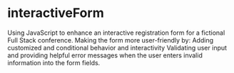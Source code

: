 # interactiveForm
Using JavaScript to enhance an interactive registration form for a fictional Full Stack conference. Making the form more user-friendly by:  Adding customized and conditional behavior and interactivity Validating user input and providing helpful error messages when the user enters invalid information into the form fields.
